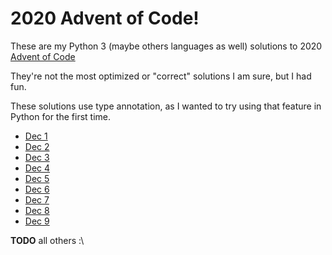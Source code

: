 # 2020 Advent of Code!

These are my Python 3 (maybe others languages as well) solutions to 2020 [Advent of Code](https://adventofcode.com/)

They're not the most optimized or "correct" solutions I am sure, but I had fun. 

These solutions use type annotation, as I wanted to try using that feature in Python for the first time.

- [Dec 1](https://adventofcode.com/2020/day/1)
- [Dec 2](https://adventofcode.com/2020/day/2)
- [Dec 3](https://adventofcode.com/2020/day/3)
- [Dec 4](https://adventofcode.com/2020/day/4)
- [Dec 5](https://adventofcode.com/2020/day/5)
- [Dec 6](https://adventofcode.com/2020/day/6)
- [Dec 7](https://adventofcode.com/2020/day/7)
- [Dec 8](https://adventofcode.com/2020/day/8)
- [Dec 9](https://adventofcode.com/2020/day/9)

**TODO** all others :\
